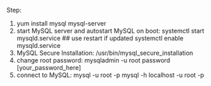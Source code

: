 Step:
1. yum install mysql mysql-server
2. start MySQL server and autostart MySQL on boot: 
    systemctl start mysqld.service ## use restart if updated
    systemctl enable mysqld.service
3. MySQL Secure Installation:
    /usr/bin/mysql_secure_installation
4. change root password:
    mysqladmin -u root password [your_password_here]
5. connect to MySQL:
    mysql -u root -p
    mysql -h localhost -u root -p
